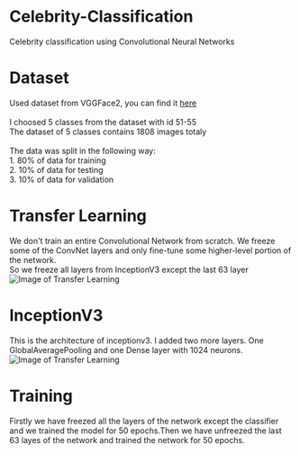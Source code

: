 # Celebrity-Classification
Celebrity classification using Convolutional Neural Networks


# Dataset
Used  dataset from VGGFace2, you can find it <a href="http://www.robots.ox.ac.uk/~vgg/data/vgg_face2/">here</a>
<br>
<br>I choosed 5 classes from the dataset with  id 51-55
<br>The dataset of 5 classes contains 1808 images totaly
<br>
<br>The data was split in the following way:
<br> 1. 80% of data for training
<br> 2. 10% of data for testing
<br> 3. 10% of data for validation

# Transfer Learning
We don't train an entire Convolutional Network from scratch. We freeze some of the  ConvNet layers and only fine-tune some higher-level portion of the network.
<br>So we freeze all layers from InceptionV3  except  the last 63 layer
![Image of Transfer Learning ](https://www.topbots.com/wp-content/uploads/2019/12/cover_transfer_learning_1600px_web-1280x640.jpg)


# InceptionV3
This is the architecture of inceptionv3. I added two more layers. One GlobalAveragePooling and one Dense layer with 1024 neurons.
![Image of Transfer Learning ](https://miro.medium.com/max/960/1*gqKM5V-uo2sMFFPDS84yJw.png)

# Training
Firstly we have freezed all the layers of the network except the classifier and we trained the model for 50 epochs.Then we have unfreezed the last 63 layes of the network and trained the network for 50 epochs.
